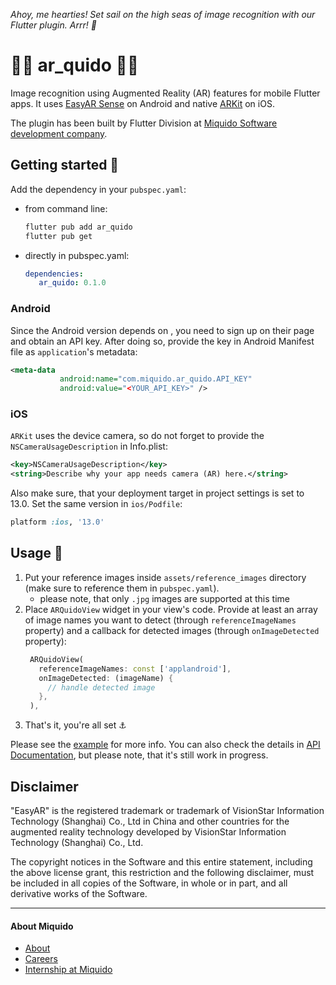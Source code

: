 _Ahoy, me hearties! Set sail on the high seas of image recognition with our Flutter plugin. Arrr! 🦜_

# 🏴‍☠️ ar_quido 🏴‍☠️

Image recognition using Augmented Reality (AR) features for mobile Flutter apps. It uses [EasyAR Sense](https://www.easyar.com/view/sdk.html) on Android and native [ARKit](https://developer.apple.com/documentation/arkit/content_anchors/detecting_images_in_an_ar_experience) on iOS.

The plugin has been built by Flutter Division at [Miquido Software development company](https://www.miquido.com).

## Getting started 🚢

Add the dependency in your `pubspec.yaml`:
- from command line: 
  ```bash
  flutter pub add ar_quido
  flutter pub get
  ```
- directly in pubspec.yaml:
  ```yaml
  dependencies:
     ar_quido: 0.1.0
  ```
### Android
Since the Android version depends on , you need to sign up on their page and obtain an API key. After doing so, provide the key in Android Manifest file as `application`'s metadata:
```xml
<meta-data
           android:name="com.miquido.ar_quido.API_KEY"
           android:value="<YOUR_API_KEY>" />
```

### iOS
`ARKit` uses the device camera, so do not forget to provide the `NSCameraUsageDescription` in Info.plist:
```xml
<key>NSCameraUsageDescription</key>
<string>Describe why your app needs camera (AR) here.</string>
```

Also make sure, that your deployment target in project settings is set to 13.0. Set the same version in `ios/Podfile`:
```ruby
platform :ios, '13.0'
```

## Usage 🌴
1. Put your reference images inside `assets/reference_images` directory (make sure to reference them in `pubspec.yaml`).
    - please note, that only `.jpg` images are supported at this time
2. Place `ARQuidoView` widget in your view's code. Provide at least an array of image names you want to detect (through `referenceImageNames` property) and a callback for detected images (through `onImageDetected` property):
   ```dart
    ARQuidoView(
      referenceImageNames: const ['applandroid'],
      onImageDetected: (imageName) {
        // handle detected image
      },
    ),
   ```
3. That's it, you're all set ⚓

Please see the [example](https://github.com/miquido/AR_quido/tree/main/example) for more info. You can also check the details in [API Documentation](https://pub.dev/documentation/ar_quido/latest/), but please note, that it's still work in progress.

## Disclaimer
"EasyAR" is the registered trademark or trademark of VisionStar Information Technology (Shanghai) Co., Ltd in China and other countries for the augmented reality technology developed by VisionStar Information Technology (Shanghai) Co., Ltd.

The copyright notices in the Software and this entire statement, including the above license grant, this restriction and the following disclaimer, must be included in all copies of the Software, in whole or in part, and all derivative works of the Software.


---
#### About Miquido
- [About](https://careers.miquido.com/about-us/)
- [Careers](https://careers.miquido.com/job-offers/)
- [Internship at Miquido](https://careers.miquido.com/students/)